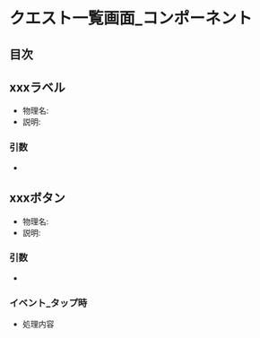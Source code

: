 # クエスト一覧画面_コンポーネント

## 目次

## xxxラベル
- 物理名: 
- 説明: 

### 引数
- 

## xxxボタン
- 物理名: 
- 説明: 

### 引数
- 

### イベント_タップ時
- 処理内容
